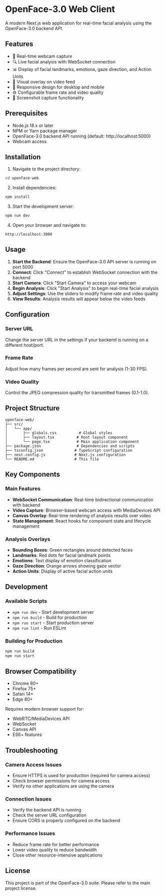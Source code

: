# OpenFace-3.0 Web Client

A modern Next.js web application for real-time facial analysis using the OpenFace-3.0 backend API.

## Features

- 🎥 Real-time webcam capture
- 🔍 Live facial analysis with WebSocket connection
- 📊 Display of facial landmarks, emotions, gaze direction, and Action Units
- 🎨 Visual overlay on video feed
- 📱 Responsive design for desktop and mobile
- ⚙️ Configurable frame rate and video quality
- 📸 Screenshot capture functionality

## Prerequisites

- Node.js 18.x or later
- NPM or Yarn package manager
- OpenFace-3.0 backend API running (default: http://localhost:5000)
- Webcam access

## Installation

1. Navigate to the project directory:
```bash
cd openface-web
```

2. Install dependencies:
```bash
npm install
```

3. Start the development server:
```bash
npm run dev
```

4. Open your browser and navigate to:
```
http://localhost:3000
```

## Usage

1. **Start the Backend**: Ensure the OpenFace-3.0 API server is running on port 5000
2. **Connect**: Click "Connect" to establish WebSocket connection with the backend
3. **Start Camera**: Click "Start Camera" to access your webcam
4. **Begin Analysis**: Click "Start Analysis" to begin real-time facial analysis
5. **Adjust Settings**: Use the sliders to modify frame rate and video quality
6. **View Results**: Analysis results will appear below the video feeds

## Configuration

### Server URL
Change the server URL in the settings if your backend is running on a different host/port.

### Frame Rate
Adjust how many frames per second are sent for analysis (1-30 FPS).

### Video Quality
Control the JPEG compression quality for transmitted frames (0.1-1.0).

## Project Structure

```
openface-web/
├── src/
│   └── app/
│       ├── globals.css          # Global styles
│       ├── layout.tsx          # Root layout component
│       └── page.tsx            # Main application component
├── package.json                # Dependencies and scripts
├── tsconfig.json              # TypeScript configuration
├── next.config.js             # Next.js configuration
└── README.md                  # This file
```

## Key Components

### Main Features
- **WebSocket Communication**: Real-time bidirectional communication with backend
- **Video Capture**: Browser-based webcam access with MediaDevices API
- **Canvas Overlay**: Real-time rendering of analysis results over video
- **State Management**: React hooks for component state and lifecycle management

### Analysis Overlays
- **Bounding Boxes**: Green rectangles around detected faces
- **Landmarks**: Red dots for facial landmark points
- **Emotions**: Text display of emotion classification
- **Gaze Direction**: Orange arrows showing gaze vector
- **Action Units**: Display of active facial action units

## Development

### Available Scripts

- `npm run dev` - Start development server
- `npm run build` - Build for production
- `npm run start` - Start production server
- `npm run lint` - Run ESLint

### Building for Production

```bash
npm run build
npm run start
```

## Browser Compatibility

- Chrome 80+
- Firefox 75+
- Safari 14+
- Edge 80+

Requires modern browser support for:
- WebRTC/MediaDevices API
- WebSocket
- Canvas API
- ES6+ features

## Troubleshooting

### Camera Access Issues
- Ensure HTTPS is used for production (required for camera access)
- Check browser permissions for camera access
- Verify no other applications are using the camera

### Connection Issues
- Verify the backend API is running
- Check the server URL configuration
- Ensure CORS is properly configured on the backend

### Performance Issues
- Reduce frame rate for better performance
- Lower video quality to reduce bandwidth
- Close other resource-intensive applications

## License

This project is part of the OpenFace-3.0 suite. Please refer to the main project license.

